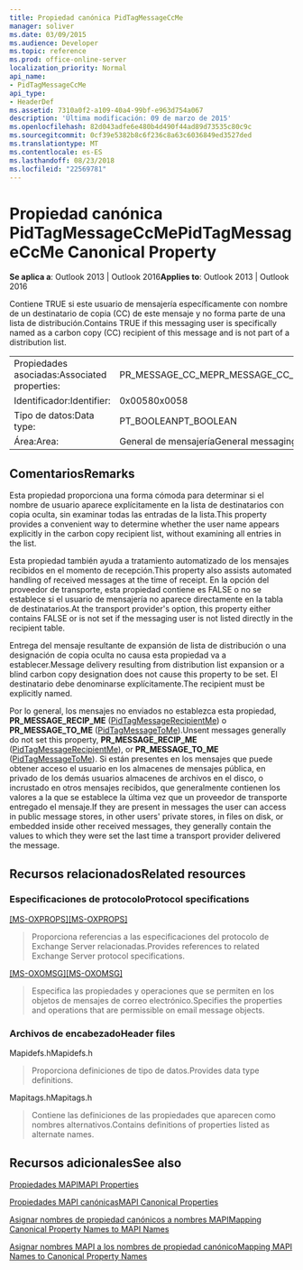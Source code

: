 ```yaml
---
title: Propiedad canónica PidTagMessageCcMe
manager: soliver
ms.date: 03/09/2015
ms.audience: Developer
ms.topic: reference
ms.prod: office-online-server
localization_priority: Normal
api_name:
- PidTagMessageCcMe
api_type:
- HeaderDef
ms.assetid: 7310a0f2-a109-40a4-99bf-e963d754a067
description: 'Última modificación: 09 de marzo de 2015'
ms.openlocfilehash: 82d043adfe6e480b4d490f44ad89d73535c80c9c
ms.sourcegitcommit: 0cf39e5382b8c6f236c8a63c6036849ed3527ded
ms.translationtype: MT
ms.contentlocale: es-ES
ms.lasthandoff: 08/23/2018
ms.locfileid: "22569781"
---
```

# <a name="pidtagmessageccme-canonical-property"></a><span data-ttu-id="52951-103">Propiedad canónica PidTagMessageCcMe</span><span class="sxs-lookup"><span data-stu-id="52951-103">PidTagMessageCcMe Canonical Property</span></span>

  
  
<span data-ttu-id="52951-104">**Se aplica a**: Outlook 2013 | Outlook 2016</span><span class="sxs-lookup"><span data-stu-id="52951-104">**Applies to**: Outlook 2013 | Outlook 2016</span></span> 
  
<span data-ttu-id="52951-105">Contiene TRUE si este usuario de mensajería específicamente con nombre de un destinatario de copia (CC) de este mensaje y no forma parte de una lista de distribución.</span><span class="sxs-lookup"><span data-stu-id="52951-105">Contains TRUE if this messaging user is specifically named as a carbon copy (CC) recipient of this message and is not part of a distribution list.</span></span> 
  
|||
|:-----|:-----|
|<span data-ttu-id="52951-106">Propiedades asociadas:</span><span class="sxs-lookup"><span data-stu-id="52951-106">Associated properties:</span></span>  <br/> |<span data-ttu-id="52951-107">PR_MESSAGE_CC_ME</span><span class="sxs-lookup"><span data-stu-id="52951-107">PR_MESSAGE_CC_ME</span></span>  <br/> |
|<span data-ttu-id="52951-108">Identificador:</span><span class="sxs-lookup"><span data-stu-id="52951-108">Identifier:</span></span>  <br/> |<span data-ttu-id="52951-109">0x0058</span><span class="sxs-lookup"><span data-stu-id="52951-109">0x0058</span></span>  <br/> |
|<span data-ttu-id="52951-110">Tipo de datos:</span><span class="sxs-lookup"><span data-stu-id="52951-110">Data type:</span></span>  <br/> |<span data-ttu-id="52951-111">PT_BOOLEAN</span><span class="sxs-lookup"><span data-stu-id="52951-111">PT_BOOLEAN</span></span>  <br/> |
|<span data-ttu-id="52951-112">Área:</span><span class="sxs-lookup"><span data-stu-id="52951-112">Area:</span></span>  <br/> |<span data-ttu-id="52951-113">General de mensajería</span><span class="sxs-lookup"><span data-stu-id="52951-113">General messaging</span></span>  <br/> |
   
## <a name="remarks"></a><span data-ttu-id="52951-114">Comentarios</span><span class="sxs-lookup"><span data-stu-id="52951-114">Remarks</span></span>

<span data-ttu-id="52951-115">Esta propiedad proporciona una forma cómoda para determinar si el nombre de usuario aparece explícitamente en la lista de destinatarios con copia oculta, sin examinar todas las entradas de la lista.</span><span class="sxs-lookup"><span data-stu-id="52951-115">This property provides a convenient way to determine whether the user name appears explicitly in the carbon copy recipient list, without examining all entries in the list.</span></span> 
  
<span data-ttu-id="52951-116">Esta propiedad también ayuda a tratamiento automatizado de los mensajes recibidos en el momento de recepción.</span><span class="sxs-lookup"><span data-stu-id="52951-116">This property also assists automated handling of received messages at the time of receipt.</span></span> <span data-ttu-id="52951-117">En la opción del proveedor de transporte, esta propiedad contiene es FALSE o no se establece si el usuario de mensajería no aparece directamente en la tabla de destinatarios.</span><span class="sxs-lookup"><span data-stu-id="52951-117">At the transport provider's option, this property either contains FALSE or is not set if the messaging user is not listed directly in the recipient table.</span></span> 
  
<span data-ttu-id="52951-118">Entrega del mensaje resultante de expansión de lista de distribución o una designación de copia oculta no causa esta propiedad va a establecer.</span><span class="sxs-lookup"><span data-stu-id="52951-118">Message delivery resulting from distribution list expansion or a blind carbon copy designation does not cause this property to be set.</span></span> <span data-ttu-id="52951-119">El destinatario debe denominarse explícitamente.</span><span class="sxs-lookup"><span data-stu-id="52951-119">The recipient must be explicitly named.</span></span> 
  
<span data-ttu-id="52951-120">Por lo general, los mensajes no enviados no establezca esta propiedad, **PR_MESSAGE_RECIP_ME** ([PidTagMessageRecipientMe](pidtagmessagerecipientme-canonical-property.md)) o **PR_MESSAGE_TO_ME** ([PidTagMessageToMe](pidtagmessagetome-canonical-property.md)).</span><span class="sxs-lookup"><span data-stu-id="52951-120">Unsent messages generally do not set this property, **PR_MESSAGE_RECIP_ME** ([PidTagMessageRecipientMe](pidtagmessagerecipientme-canonical-property.md)), or **PR_MESSAGE_TO_ME** ([PidTagMessageToMe](pidtagmessagetome-canonical-property.md)).</span></span> <span data-ttu-id="52951-121">Si están presentes en los mensajes que puede obtener acceso el usuario en los almacenes de mensajes pública, en privado de los demás usuarios almacenes de archivos en el disco, o incrustado en otros mensajes recibidos, que generalmente contienen los valores a la que se establece la última vez que un proveedor de transporte entregado el mensaje.</span><span class="sxs-lookup"><span data-stu-id="52951-121">If they are present in messages the user can access in public message stores, in other users' private stores, in files on disk, or embedded inside other received messages, they generally contain the values to which they were set the last time a transport provider delivered the message.</span></span> 
  
## <a name="related-resources"></a><span data-ttu-id="52951-122">Recursos relacionados</span><span class="sxs-lookup"><span data-stu-id="52951-122">Related resources</span></span>

### <a name="protocol-specifications"></a><span data-ttu-id="52951-123">Especificaciones de protocolo</span><span class="sxs-lookup"><span data-stu-id="52951-123">Protocol specifications</span></span>

<span data-ttu-id="52951-124">[[MS-OXPROPS]](http://msdn.microsoft.com/library/f6ab1613-aefe-447d-a49c-18217230b148%28Office.15%29.aspx)</span><span class="sxs-lookup"><span data-stu-id="52951-124">[[MS-OXPROPS]](http://msdn.microsoft.com/library/f6ab1613-aefe-447d-a49c-18217230b148%28Office.15%29.aspx)</span></span>
  
> <span data-ttu-id="52951-125">Proporciona referencias a las especificaciones del protocolo de Exchange Server relacionadas.</span><span class="sxs-lookup"><span data-stu-id="52951-125">Provides references to related Exchange Server protocol specifications.</span></span>
    
<span data-ttu-id="52951-126">[[MS-OXOMSG]](http://msdn.microsoft.com/library/daa9120f-f325-4afb-a738-28f91049ab3c%28Office.15%29.aspx)</span><span class="sxs-lookup"><span data-stu-id="52951-126">[[MS-OXOMSG]](http://msdn.microsoft.com/library/daa9120f-f325-4afb-a738-28f91049ab3c%28Office.15%29.aspx)</span></span>
  
> <span data-ttu-id="52951-127">Especifica las propiedades y operaciones que se permiten en los objetos de mensajes de correo electrónico.</span><span class="sxs-lookup"><span data-stu-id="52951-127">Specifies the properties and operations that are permissible on email message objects.</span></span>
    
### <a name="header-files"></a><span data-ttu-id="52951-128">Archivos de encabezado</span><span class="sxs-lookup"><span data-stu-id="52951-128">Header files</span></span>

<span data-ttu-id="52951-129">Mapidefs.h</span><span class="sxs-lookup"><span data-stu-id="52951-129">Mapidefs.h</span></span>
  
> <span data-ttu-id="52951-130">Proporciona definiciones de tipo de datos.</span><span class="sxs-lookup"><span data-stu-id="52951-130">Provides data type definitions.</span></span>
    
<span data-ttu-id="52951-131">Mapitags.h</span><span class="sxs-lookup"><span data-stu-id="52951-131">Mapitags.h</span></span>
  
> <span data-ttu-id="52951-132">Contiene las definiciones de las propiedades que aparecen como nombres alternativos.</span><span class="sxs-lookup"><span data-stu-id="52951-132">Contains definitions of properties listed as alternate names.</span></span>
    
## <a name="see-also"></a><span data-ttu-id="52951-133">Recursos adicionales</span><span class="sxs-lookup"><span data-stu-id="52951-133">See also</span></span>



[<span data-ttu-id="52951-134">Propiedades MAPI</span><span class="sxs-lookup"><span data-stu-id="52951-134">MAPI Properties</span></span>](mapi-properties.md)
  
[<span data-ttu-id="52951-135">Propiedades MAPI canónicas</span><span class="sxs-lookup"><span data-stu-id="52951-135">MAPI Canonical Properties</span></span>](mapi-canonical-properties.md)
  
[<span data-ttu-id="52951-136">Asignar nombres de propiedad canónicos a nombres MAPI</span><span class="sxs-lookup"><span data-stu-id="52951-136">Mapping Canonical Property Names to MAPI Names</span></span>](mapping-canonical-property-names-to-mapi-names.md)
  
[<span data-ttu-id="52951-137">Asignar nombres MAPI a los nombres de propiedad canónico</span><span class="sxs-lookup"><span data-stu-id="52951-137">Mapping MAPI Names to Canonical Property Names</span></span>](mapping-mapi-names-to-canonical-property-names.md)

